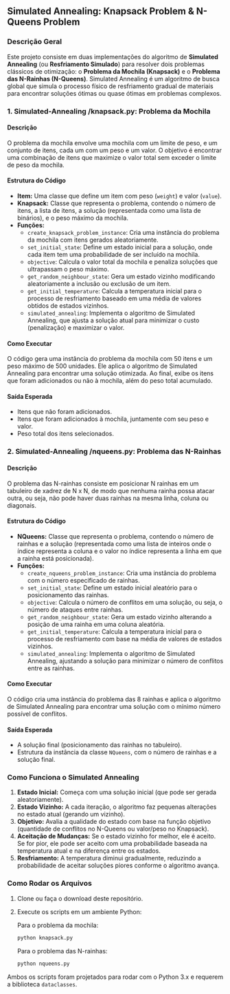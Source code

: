 ## Simulated Annealing: Knapsack Problem & N-Queens Problem

### Descrição Geral
Este projeto consiste em duas implementações do algoritmo de **Simulated Annealing** (ou **Resfriamento Simulado**) para resolver dois problemas clássicos de otimização: o **Problema da Mochila (Knapsack)** e o **Problema das N-Rainhas (N-Queens)**. Simulated Annealing é um algoritmo de busca global que simula o processo físico de resfriamento gradual de materiais para encontrar soluções ótimas ou quase ótimas em problemas complexos.

### 1. Simulated-Annealing /knapsack.py: Problema da Mochila

#### Descrição
O problema da mochila envolve uma mochila com um limite de peso, e um conjunto de itens, cada um com um peso e um valor. O objetivo é encontrar uma combinação de itens que maximize o valor total sem exceder o limite de peso da mochila.

#### Estrutura do Código
- **Item:** Uma classe que define um item com peso (`weight`) e valor (`value`).
- **Knapsack:** Classe que representa o problema, contendo o número de itens, a lista de itens, a solução (representada como uma lista de binários), e o peso máximo da mochila.
- **Funções:**
  - `create_knapsack_problem_instance`: Cria uma instância do problema da mochila com itens gerados aleatoriamente.
  - `set_initial_state`: Define um estado inicial para a solução, onde cada item tem uma probabilidade de ser incluído na mochila.
  - `objective`: Calcula o valor total da mochila e penaliza soluções que ultrapassam o peso máximo.
  - `get_random_neighbour_state`: Gera um estado vizinho modificando aleatoriamente a inclusão ou exclusão de um item.
  - `get_initial_temperature`: Calcula a temperatura inicial para o processo de resfriamento baseado em uma média de valores obtidos de estados vizinhos.
  - `simulated_annealing`: Implementa o algoritmo de Simulated Annealing, que ajusta a solução atual para minimizar o custo (penalização) e maximizar o valor.

#### Como Executar
O código gera uma instância do problema da mochila com 50 itens e um peso máximo de 500 unidades. Ele aplica o algoritmo de Simulated Annealing para encontrar uma solução otimizada. Ao final, exibe os itens que foram adicionados ou não à mochila, além do peso total acumulado.

#### Saída Esperada
- Itens que não foram adicionados.
- Itens que foram adicionados à mochila, juntamente com seu peso e valor.
- Peso total dos itens selecionados.

### 2. Simulated-Annealing /nqueens.py: Problema das N-Rainhas

#### Descrição
O problema das N-rainhas consiste em posicionar N rainhas em um tabuleiro de xadrez de N x N, de modo que nenhuma rainha possa atacar outra, ou seja, não pode haver duas rainhas na mesma linha, coluna ou diagonais.

#### Estrutura do Código
- **NQueens:** Classe que representa o problema, contendo o número de rainhas e a solução (representada como uma lista de inteiros onde o índice representa a coluna e o valor no índice representa a linha em que a rainha está posicionada).
- **Funções:**
  - `create_nqueens_problem_instance`: Cria uma instância do problema com o número especificado de rainhas.
  - `set_initial_state`: Define um estado inicial aleatório para o posicionamento das rainhas.
  - `objective`: Calcula o número de conflitos em uma solução, ou seja, o número de ataques entre rainhas.
  - `get_random_neighbour_state`: Gera um estado vizinho alterando a posição de uma rainha em uma coluna aleatória.
  - `get_initial_temperature`: Calcula a temperatura inicial para o processo de resfriamento com base na média de valores de estados vizinhos.
  - `simulated_annealing`: Implementa o algoritmo de Simulated Annealing, ajustando a solução para minimizar o número de conflitos entre as rainhas.

#### Como Executar
O código cria uma instância do problema das 8 rainhas e aplica o algoritmo de Simulated Annealing para encontrar uma solução com o mínimo número possível de conflitos.

#### Saída Esperada
- A solução final (posicionamento das rainhas no tabuleiro).
- Estrutura da instância da classe `NQueens`, com o número de rainhas e a solução final.

### Como Funciona o Simulated Annealing
1. **Estado Inicial:** Começa com uma solução inicial (que pode ser gerada aleatoriamente).
2. **Estado Vizinho:** A cada iteração, o algoritmo faz pequenas alterações no estado atual (gerando um vizinho).
3. **Objetivo:** Avalia a qualidade do estado com base na função objetivo (quantidade de conflitos no N-Queens ou valor/peso no Knapsack).
4. **Aceitação de Mudanças:** Se o estado vizinho for melhor, ele é aceito. Se for pior, ele pode ser aceito com uma probabilidade baseada na temperatura atual e na diferença entre os estados.
5. **Resfriamento:** A temperatura diminui gradualmente, reduzindo a probabilidade de aceitar soluções piores conforme o algoritmo avança.

### Como Rodar os Arquivos
1. Clone ou faça o download deste repositório.
2. Execute os scripts em um ambiente Python:

   Para o problema da mochila:
   ```bash
   python knapsack.py
   ```

   Para o problema das N-rainhas:
   ```bash
   python nqueens.py
   ```

Ambos os scripts foram projetados para rodar com o Python 3.x e requerem a biblioteca `dataclasses`.

